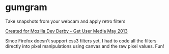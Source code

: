 gumgram
=======

Take snapshots from your webcam and apply retro filters

[Created for Mozilla Dev Derby - Get User Media May 2013](https://developer.mozilla.org/en-US/demos/devderby)

Since Firefox doesn't support css3 filters yet, I had to code all the filters directly into pixel manipulations using canvas and the raw pixel values. Fun!
